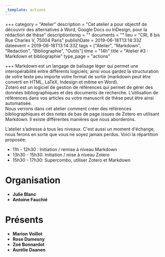 ```yaml
---
_template: actions
---
```


+++
category = "Atelier"
description = "Cet atelier a pour objectif de découvrir des alternatives à Word, Google Docs ou InDesign, pour la rédaction de thèse"
descriptiontemp = ""
documents = ""
lieu = "CRI, 8 bis Rue Charles V, 75004 Paris"
publishDate = 2019-06-18T13:14:33Z
dateevent = 2019-06-18T13:14:33Z
tags = ["Atelier", "Markdown", "Redaction", "Bibliographie", "Outils"]
time = "14h"
title = "Atelier #3 : Markdown et bibliographie"
type_page = "actions"

+++
Markdown est un langage de balisage léger qui permet une interopérabilité entre différents logiciels; ainsi vous gardez la structuration de votre texte peu importe votre format de sortie (markdown peut être converti en HTML, LaTeX, Indesign et même en Word).  
Zotero est un logiciel de gestion de références qui permet de gérer des données bibliographiques et des documents de recherche. L’utilisation de références dans vos articles ou votre manuscrit de thèse peut être ainsi automatisée.  
Nous verrons dans cet atelier comment créer des références bibliographiques et des notes de bas de page issues de Zotero en utilisant Markdown. Il existe différentes manières que nous aborderons.

L’atelier s’adresse à tous les niveaux. C'est aussi un moment d'échange, nous ferons en sorte que vous ne soyez jamais perdus. Voici la répartition proposée:

* 11h - 12h30 : Initiation / remise à niveau Markdown
* 13h30 - 15h30: Initiation / mise à niveau Zotero
* 15h30 - 17h30: Supercombo, utiliser Zotero et Markdown

# Organisation

* **Julie Blanc**
* **Antoine Fauchié**

# Présents

* **Marion Voillot**
* **Rose Dumesny**
* **Zoé Bonnardot**
* **Aurélie Daanen**

